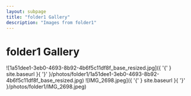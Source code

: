 ```yaml
---
layout: subpage
title: "folder1 Gallery"
description: "Images from folder1"
---
```


# folder1 Gallery

![1a51dee1-3eb0-4693-8b92-4b6f5c11df8f_base_resized.jpg]({ '{' } site.baseurl }{ '}' }/photos/folder1/1a51dee1-3eb0-4693-8b92-4b6f5c11df8f_base_resized.jpg)
![IMG_2698.jpeg]({ '{' } site.baseurl }{ '}' }/photos/folder1/IMG_2698.jpeg)
